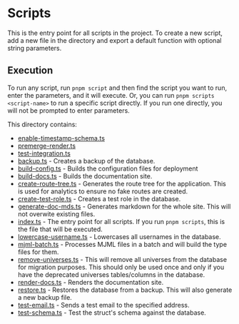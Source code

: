 # Scripts

This is the entry point for all scripts in the project. To create a new script, add a new file in the directory and export a default function with optional string parameters.

## Execution

To run any script, run `pnpm script` and then find the script you want to run, enter the parameters, and it will execute. Or, you can run `pnpm scripts <script-name>` to run a specific script directly. If you run one directly, you will not be prompted to enter parameters.

This directory contains:

- [enable-timestamp-schema.ts](scripts/enable-timestamp-schema.ts)
- [premerge-render.ts](scripts/premerge-render.ts)
- [test-integration.ts](scripts/test-integration.ts)
- [backup.ts](scripts/backup.ts) - Creates a backup of the database.
- [build-config.ts](scripts/build-config.ts) - Builds the configuration files for deployment
- [build-docs.ts](scripts/build-docs.ts) - Builds the documentation site.
- [create-route-tree.ts](scripts/create-route-tree.ts) - Generates the route tree for the application. This is used for analytics to ensure no fake routes are created.
- [create-test-role.ts](scripts/create-test-role.ts) - Creates a test role in the database.
- [generate-doc-mds.ts](scripts/generate-doc-mds.ts) - Generates markdown for the whole site. This will not overwite existing files.
- [index.ts](scripts/index.ts) - The entry point for all scripts. If you run `pnpm scripts`, this is the file that will be executed.
- [lowercase-username.ts](scripts/lowercase-username.ts) - Lowercases all usernames in the database.
- [mjml-batch.ts](scripts/mjml-batch.ts) - Processes MJML files in a batch and will build the type files for them.
- [remove-universes.ts](scripts/remove-universes.ts) - This will remove all universes from the database for migration purposes. This should only be used once and only if you have the deprecated universes tables/columns in the database.
- [render-docs.ts](scripts/render-docs.ts) - Renders the documentation site.
- [restore.ts](scripts/restore.ts) - Restores the database from a backup. This will also generate a new backup file.
- [test-email.ts](scripts/test-email.ts) - Sends a test email to the specified address.
- [test-schema.ts](scripts/test-schema.ts) - Test the struct's schema against the database.
